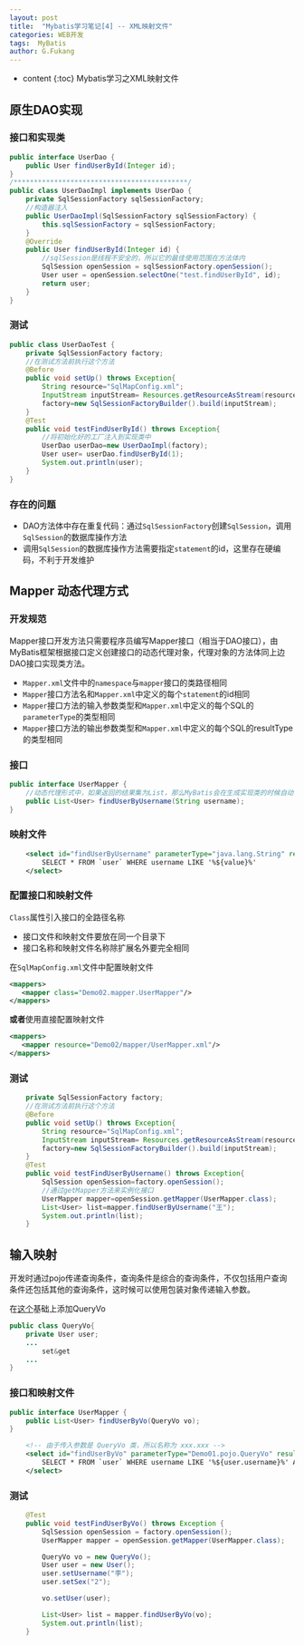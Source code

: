 ```yaml
---
layout: post
title:  "Mybatis学习笔记[4] -- XML映射文件"
categories: WEB开发
tags:  MyBatis
author: G.Fukang
---
```

* content
{:toc}
Mybatis学习之XML映射文件

## 原生DAO实现

### 接口和实现类

```java
public interface UserDao {
    public User findUserById(Integer id);
}
/*******************************************/
public class UserDaoImpl implements UserDao {
    private SqlSessionFactory sqlSessionFactory;
    //构造器注入
    public UserDaoImpl(SqlSessionFactory sqlSessionFactory) {
        this.sqlSessionFactory = sqlSessionFactory;
    }
    @Override
    public User findUserById(Integer id) {
        //sqlSession是线程不安全的，所以它的最佳使用范围在方法体内
        SqlSession openSession = sqlSessionFactory.openSession();
        User user = openSession.selectOne("test.findUserById", id);
        return user;
    }
}
```

### 测试

```java
public class UserDaoTest {
    private SqlSessionFactory factory;
    //在测试方法前执行这个方法
    @Before
    public void setUp() throws Exception{
        String resource="SqlMapConfig.xml";
        InputStream inputStream= Resources.getResourceAsStream(resource);
        factory=new SqlSessionFactoryBuilder().build(inputStream);
    }
    @Test
    public void testFindUserById() throws Exception{
        //将初始化好的工厂注入到实现类中
        UserDao userDao=new UserDaoImpl(factory);
        User user= userDao.findUserById(1);
        System.out.println(user);
    }
}
```

### 存在的问题

- DAO方法体中存在重复代码：通过`SqlSessionFactory`创建`SqlSession`，调用`SqlSession`的数据库操作方法
- 调用`SqlSession`的数据库操作方法需要指定`statement`的id，这里存在硬编码，不利于开发维护

## Mapper 动态代理方式

### 开发规范

Mapper接口开发方法只需要程序员编写Mapper接口（相当于DAO接口），由MyBatis框架根据接口定义创建接口的动态代理对象，代理对象的方法体同上边DAO接口实现类方法。

- `Mapper.xml`文件中的`namespace`与`mapper`接口的类路径相同
- `Mapper`接口方法名和`Mapper.xml`中定义的每个`statement`的id相同
- `Mapper`接口方法的输入参数类型和`Mapper.xml`中定义的每个SQL的`parameterType`的类型相同
- `Mapper`接口方法的输出参数类型和`Mapper.xml`中定义的每个SQL的resultType的类型相同

### 接口

```java
public interface UserMapper {
    //动态代理形式中，如果返回的结果集为List，那么MyBatis会在生成实现类的时候自动调用selectList方法
    public List<User> findUserByUsername(String username);
}
```

### 映射文件

```xml
    <select id="findUserByUsername" parameterType="java.lang.String" resultType="Demo01.pojo.User">
        SELECT * FROM `user` WHERE username LIKE '%${value}%'
    </select>
```

### 配置接口和映射文件

`Class`属性引入接口的全路径名称

- 接口文件和映射文件要放在同一个目录下
- 接口名称和映射文件名称除扩展名外要完全相同

在`SqlMapConfig.xml`文件中配置映射文件

```xml
<mappers>
   <mapper class="Demo02.mapper.UserMapper"/> 
</mappers>
```

**或者**使用直接配置映射文件

```xml
<mappers>
   <mapper resource="Demo02/mapper/UserMapper.xml"/> 
</mappers>
```

### 测试

```java
    private SqlSessionFactory factory;
    //在测试方法前执行这个方法
    @Before
    public void setUp() throws Exception{
        String resource="SqlMapConfig.xml";
        InputStream inputStream= Resources.getResourceAsStream(resource);
        factory=new SqlSessionFactoryBuilder().build(inputStream);
    }
    @Test
    public void testFindUserByUsername() throws Exception{
        SqlSession openSession=factory.openSession();
        //通过getMapper方法来实例化接口
        UserMapper mapper=openSession.getMapper(UserMapper.class);
        List<User> list=mapper.findUserByUsername("王");
        System.out.println(list);
    }
```

## 输入映射

开发时通过pojo传递查询条件，查询条件是综合的查询条件，不仅包括用户查询条件还包括其他的查询条件，这时候可以使用包装对象传递输入参数。

在[这个](https://gongfukangee.github.io/2018/03/29/Mybatis-3/)基础上添加QueryVo

```java
public class QueryVo{
    private User user;
    ...
        set&get
    ...
}
```

### 接口和映射文件

```java
public interface UserMapper {
    public List<User> findUserByVo(QueryVo vo);
}
```

```xml
    <!-- 由于传入参数是 QueryVo 类，所以名称为 xxx.xxx -->
    <select id="findUserByVo" parameterType="Demo01.pojo.QueryVo" resultType="Demo01.pojo.User">
        SELECT * FROM `user` WHERE username LIKE '%${user.username}%' AND sex=#{user.sex}
    </select>
```

### 测试

```java
    @Test
    public void testFindUserByVo() throws Exception {
        SqlSession openSession = factory.openSession();
        UserMapper mapper = openSession.getMapper(UserMapper.class);

        QueryVo vo = new QueryVo();
        User user = new User();
        user.setUsername("李");
        user.setSex("2");

        vo.setUser(user);

        List<User> list = mapper.findUserByVo(vo);
        System.out.println(list);
    }
```






